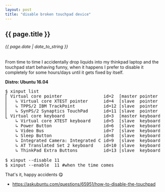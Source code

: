 ```yaml
---
layout: post
title: "disable broken touchpad device"
---
```


## {{ page.title }}

###### {{ page.date | date_to_string }}

From time to time I accidentally drop liquids into my thinkpad laptop and the touchpad start behaving funny, when it happens I prefer to disable it completely for some hours/days until it gets fixed by itself.

**Distro: Ubuntu 16.04**

<pre>
$ xinput list
⎡ Virtual core pointer                id=2  [master pointer  (3)]
⎜   ↳ Virtual core XTEST pointer      id=4  [slave  pointer  (2)]
⎜   ↳ TPPS/2 IBM TrackPoint           id=12 [slave  pointer  (2)]
⎜   ↳ SynPS/2 Synaptics TouchPad      id=11 [slave  pointer  (2)] => THIS ONE
⎣ Virtual core keyboard               id=3  [master keyboard (2)]
    ↳ Virtual core XTEST keyboard     id=5  [slave  keyboard (3)]
    ↳ Power Button                    id=6  [slave  keyboard (3)]
    ↳ Video Bus                       id=7  [slave  keyboard (3)]
    ↳ Sleep Button                    id=8  [slave  keyboard (3)]
    ↳ Integrated Camera: Integrated C id=9  [slave  keyboard (3)]
    ↳ AT Translated Set 2 keyboard    id=10 [slave  keyboard (3)]
    ↳ ThinkPad Extra Buttons          id=13 [slave  keyboard (3)]

$ xinput --disable 11
$ xinput --enable  11 #when the time comes
</pre>

That's it, happy accidents &#128523;

- https://askubuntu.com/questions/65951/how-to-disable-the-touchpad
